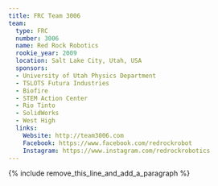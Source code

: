 ```yaml
---
title: FRC Team 3006
team:
  type: FRC
  number: 3006
  name: Red Rock Robotics
  rookie_year: 2009
  location: Salt Lake City, Utah, USA
  sponsors:
  - University of Utah Physics Department
  - TSLOTS Futura Industries
  - Biofire
  - STEM Action Center
  - Rio Tinto
  - SolidWorks
  - West High
  links:
    Website: http://team3006.com
    Facebook: https://www.facebook.com/redrockrobot
    Instagram: https://www.instagram.com/redrockrobotics
---
```


{% include remove_this_line_and_add_a_paragraph %}